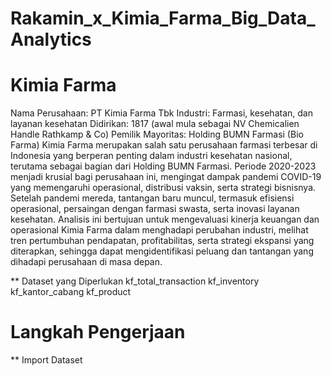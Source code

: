 # Rakamin_x_Kimia_Farma_Big_Data_Analytics

# Kimia Farma
Nama Perusahaan: PT Kimia Farma Tbk
Industri: Farmasi, kesehatan, dan layanan kesehatan
Didirikan: 1817 (awal mula sebagai NV Chemicalien Handle Rathkamp & Co)
Pemilik Mayoritas: Holding BUMN Farmasi (Bio Farma)
Kimia Farma merupakan salah satu perusahaan farmasi terbesar di Indonesia yang berperan penting dalam industri kesehatan nasional, terutama sebagai bagian dari Holding BUMN Farmasi. Periode 2020-2023 menjadi krusial bagi perusahaan ini, mengingat dampak pandemi COVID-19 yang memengaruhi operasional, distribusi vaksin, serta strategi bisnisnya. Setelah pandemi mereda, tantangan baru muncul, termasuk efisiensi operasional, persaingan dengan farmasi swasta, serta inovasi layanan kesehatan. Analisis ini bertujuan untuk mengevaluasi kinerja keuangan dan operasional Kimia Farma dalam menghadapi perubahan industri, melihat tren pertumbuhan pendapatan, profitabilitas, serta strategi ekspansi yang diterapkan, sehingga dapat mengidentifikasi peluang dan tantangan yang dihadapi perusahaan di masa depan.

** Dataset yang Diperlukan
kf_total_transaction
kf_inventory
kf_kantor_cabang
kf_product

# Langkah Pengerjaan

** Import Dataset
